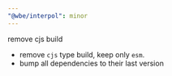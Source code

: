 ```yaml
---
"@wbe/interpol": minor
---
```


remove cjs build

- remove `cjs` type build, keep only `esm`.
- bump all dependencies to their last version

